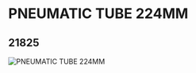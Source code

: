 # PNEUMATIC TUBE 224MM
## 21825
![PNEUMATIC TUBE 224MM](https://lc-www-live-s.legocdn.com/media/bricks/5/2/6119402.jpg)